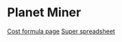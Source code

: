 # Planet Miner

[Cost formula page](https://idle-planet-miner.fandom.com/wiki/Planetary_Upgrades)
[Super spreadsheet](https://docs.google.com/spreadsheets/d/1RQPzGxb0feRf9v_d9bmAT0jHWyundxX5LfmbXxkj1TM/edit?gid=220912956#gid=220912956)
